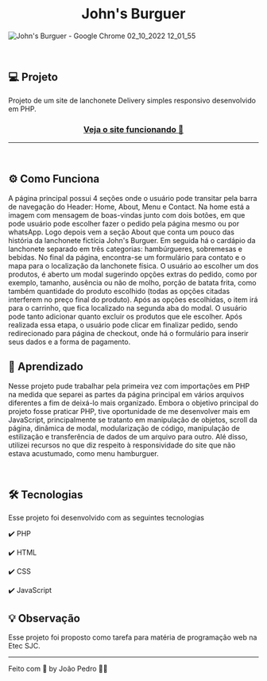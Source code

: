<h1 align="center">
  John's Burguer
</h1>

![John's Burguer - Google Chrome 02_10_2022 12_01_55](https://user-images.githubusercontent.com/93893533/193461033-8b28a335-28c1-4fbd-aa89-e698b69ab373.png)

<br />

## 💻 Projeto

Projeto de um site de lanchonete Delivery simples responsivo desenvolvido em PHP.

 <h3 align="center"><a target="_blank" href="https://Lanchonete-JohnsBurguer.johnpetros.repl.co">Veja o site funcionando 👀</a></h3>

<hr>
<br>


## ⚙️ Como Funciona
A página principal possui 4 seções onde o usuário pode transitar pela barra de navegação do Header: Home, About, Menu e Contact. Na home está a imagem com mensagem de boas-vindas junto com dois botões, em que pode usuário pode escolher fazer o pedido pela página mesmo ou por whatsApp. Logo depois vem a seção About que conta um pouco das história da lanchonete fictícia John's Burguer. Em seguida há o cardápio da lanchonete separado em três categorias: hambúrgueres, sobremesas e bebidas. No final da página, encontra-se um formulário para contato e o mapa para o localização da lanchonete física. 
    O usuário ao escolher um dos produtos, é aberto um modal sugerindo opções extras do pedido, como por exemplo, tamanho, ausência ou não de molho, porção de batata frita, como também quantidade do produto escolhido (todas as opções citadas interferem no preço final do produto). Após as opções escolhidas, o item irá para o carrinho, que fica localizado na segunda aba do modal. O usuário pode tanto adicionar quanto excluir os produtos que ele escolher. Após realizada essa etapa, o usuário pode clicar em finalizar pedido, sendo redirecionado para página de checkout, onde há o formulário para inserir seus dados e a forma de pagamento.
<br>


## 📖 Aprendizado
Nesse projeto pude trabalhar pela primeira vez com importações em PHP na medida que separei as partes da página principal em vários arquivos diferentes a fim de deixá-lo mais organizado. Embora o objetivo principal do projeto fosse praticar PHP, tive oportunidade de me desenvolver mais em JavaScript, principalmente se tratanto em manipulação de objetos, scroll da página, dinâmica de modal, modularização de código, manipulação de estilização e transferência de dados de um arquivo para outro. Alé disso, utilizei recursos no que diz respeito à responsividade do site que não estava acustumado, como menu hamburguer.

<br>

## 🛠️ Tecnologias
Esse projeto foi desenvolvido com as seguintes tecnologias

✔️ PHP

✔️ HTML

✔️ CSS

✔️ JavaScript

## 💡 Observação
Esse projeto foi proposto como tarefa para matéria de programação web na Etec SJC.

---

Feito com 💜 by João Pedro 👋🏻